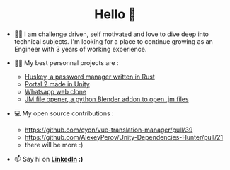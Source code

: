 <h1 align="center">Hello 👋</h1>

- 👨‍💻 I am challenge driven, self motivated and love to dive deep into technical subjects. I'm looking for a place to continue growing as an Engineer with 3 years of working experience.

- 👨‍💻 My best personnal projects are :
   - [Huskey, a password manager written in Rust](https://github.com/Theo-Fourniez/huskey/)
   - [Portal 2 made in Unity](https://www.youtube.com/watch?v=AnaACWZnJ4g)
   - [Whatsapp web clone](https://github.com/Theo-Fourniez/websocket-chat-app-frontend)
   - [JM file opener, a python Blender addon to open .jm files](https://www.youtube.com/watch?v=Cut9Yoxsb8Y)
   
- 💻 My open source contributions :
   - https://github.com/cyon/vue-translation-manager/pull/39
   - https://github.com/AlexeyPerov/Unity-Dependencies-Hunter/pull/21
   - there will be more :) 
   
- 📫 Say hi on **[LinkedIn](https://www.linkedin.com/in/theo-fourniez/) :)**
